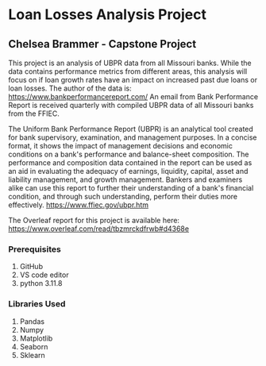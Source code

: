 # Loan Losses Analysis Project
## Chelsea Brammer - Capstone Project
This project is an analysis of UBPR data from all Missouri banks. While the data contains performance metrics from different areas, this analysis will focus on if loan growth rates have an impact on increased past due loans or loan losses. The author of the data is: https://www.bankperformancereport.com/ An email from Bank Performance Report is received quarterly with compiled UBPR data of all Missouri banks from the FFIEC. 

The Uniform Bank Performance Report (UBPR) is an analytical tool created for bank supervisory, examination, and management purposes. In a concise format, it shows the impact of management decisions and economic conditions on a bank's performance and balance-sheet composition. The performance and composition data contained in the report can be used as an aid in evaluating the adequacy of earnings, liquidity, capital, asset and liability management, and growth management. Bankers and examiners alike can use this report to further their understanding of a bank's financial condition, and through such understanding, perform their duties more effectively. https://www.ffiec.gov/ubpr.htm

The Overleaf report for this project is available here: https://www.overleaf.com/read/tbzmrckdfrwb#d4368e

### Prerequisites
1. GitHub 
2. VS code editor
3. python 3.11.8

### Libraries Used
1. Pandas
2. Numpy
3. Matplotlib
4. Seaborn
5. Sklearn